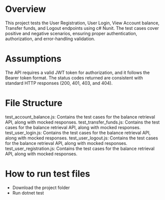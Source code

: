# Overview
This project tests the User Registration, User Login, View Account balance, Transfer funds, and Logout endpoints using c# Nunit.
The test cases cover positive and negative scenarios, ensuring proper authentication, authorization, and error-handling validation.

# Assumptions
The API requires a valid JWT token for authorization, and it follows the Bearer token format.
The status codes returned are consistent with standard HTTP responses (200, 401, 403, and 404).

# File Structure
test_account_balance.js: Contains the test cases for the balance retrieval API, along with mocked responses.
test_transfer_funds.js: Contains the test cases for the balance retrieval API, along with mocked responses.
test_user_login.js: Contains the test cases for the balance retrieval API, along with mocked responses.
test_user_logout.js: Contains the test cases for the balance retrieval API, along with mocked responses.
test_user_registration.js: Contains the test cases for the balance retrieval API, along with mocked responses.

# How to run test files

- Download the project folder
- Run dotnet test
